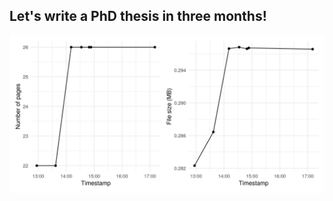 ## Let's write a PhD thesis in three months!

![plot of the thesis evolution](build/evolution_plot.png)
